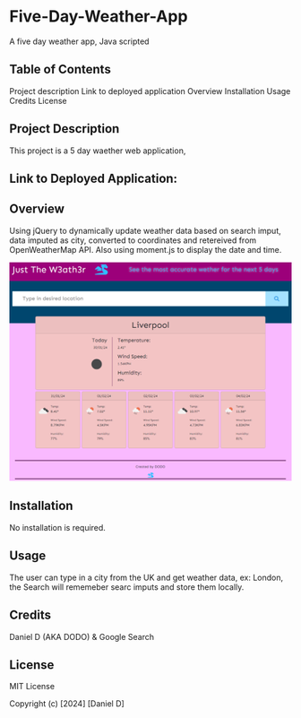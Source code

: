 # Five-Day-Weather-App
A five day weather app, Java scripted

## Table of Contents
Project description
Link to deployed application
Overview 
Installation
Usage
Credits
License


## Project Description
This project is a 5 day waether web application, 

## Link to Deployed Application: 

## Overview
Using jQuery to dynamically update weather data based on search imput, data imputed as city, converted to coordinates and retereived from OpenWeatherMap API.
Also using moment.js to display the date and time.


![Printscreen](https://github.com/DodoID/Five-Day-Weather-App/blob/main/Assets/images/Screenshot_2024-01-30.png)

## Installation
No installation is required.

## Usage
The user can type in a city from the UK and get weather data, ex: London, the Search will rememeber searc imputs and store them locally.

## Credits
Daniel D (AKA DODO) & Google Search

## License
MIT License 

Copyright (c) [2024] [Daniel D]
